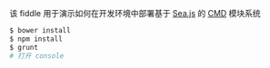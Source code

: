 该 fiddle 用于演示如何在开发环境中部署基于 [Sea.js](http://seajs.org/docs/#docs) 的 [CMD](https://github.com/seajs/seajs/issues/242) 模块系统

```sh
$ bower install
$ npm install
$ grunt
# 打开 console
```
